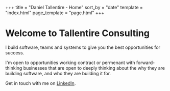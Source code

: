 +++
title = "Daniel Tallentire - Home"
sort_by = "date"
template = "index.html"
page_template = "page.html"
+++

# Welcome to Tallentire Consulting

I build software, teams and systems to give you the best opportunities for success.

I'm open to opportunities working contract or permenant with forward-thinking businesses that are open to deeply thinking about the why they are building software, and who they are building it for.

Get in touch with me on [LinkedIn](https://www.linkedin.com/in/danieltallentire/).